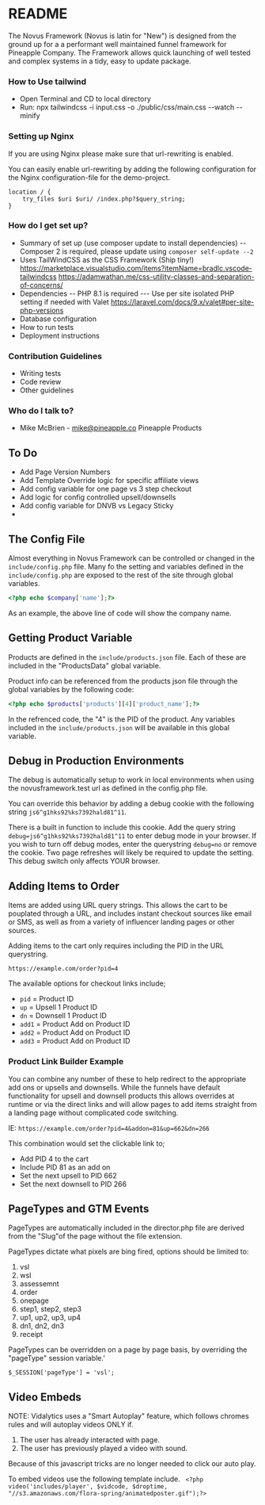 # README

The Novus Framework (Novus is latin for "New") is designed from the ground up for a a performant well maintained funnel framework for Pineapple Company. The Framework allows quick launching of well tested
and complex systems in a tidy, easy to update package.

### How to Use tailwind

- Open Terminal and CD to local directory
- Run: npx tailwindcss -i input.css -o ./public/css/main.css --watch --minify

### Setting up Nginx

If you are using Nginx please make sure that url-rewriting is enabled.

You can easily enable url-rewriting by adding the following configuration for the Nginx configuration-file for the demo-project.

```
location / {
    try_files $uri $uri/ /index.php?$query_string;
}
```

### How do I get set up?

- Summary of set up (use composer update to install dependencies)
-- Composer 2 is required, please update using ```composer self-update --2```
- Uses TailWindCSS as the CSS Framework (Ship tiny!)
  https://marketplace.visualstudio.com/items?itemName=bradlc.vscode-tailwindcss
  https://adamwathan.me/css-utility-classes-and-separation-of-concerns/
- Dependencies
-- PHP 8.1 is required
--- Use per site isolated PHP setting if needed with Valet https://laravel.com/docs/9.x/valet#per-site-php-versions
- Database configuration
- How to run tests
- Deployment instructions

### Contribution Guidelines

- Writing tests
- Code review
- Other guidelines

### Who do I talk to?

- Mike McBrien - mike@pineapple.co Pineapple Products


## To Do

- Add Page Version Numbers
- Add Template Override logic for specific affiliate views
- Add config variable for one page vs 3 step checkout
- Add logic for config controlled upsell/downsells
- Add config variable for DNVB vs Legacy Sticky
-

## The Config File
Almost everything in Novus Framework can be controlled or changed in the `include/config.php` file. Many fo the setting and variables defined in the
`include/config.php` are exposed to the rest of the site through global variables.

```php
<?php echo $company['name'];?>
```

As an example, the above line of code will show the company name.

## Getting Product Variable

Products are defined in the `include/products.json` file. Each of these are included in the "ProductsData" global variable.

Product info can be referenced from the products json file through the global variables by the following code:
```php
<?php echo $products['products'][4]['product_name'];?>
```

In the refrenced code, the "4" is the PID of the product. Any variables included in the `include/products.json` will be available in this global variable.

## Debug in Production Environments
The debug is automatically setup to work in local environments when using the novusframework.test url as defined in the config.php file.

You can override this behavior by adding a debug cookie with the following string `js6^g1hks92%ks7392hald81^11`.

There is a built in function to include this cookie. Add the query string `debug=js6^g1hks92%ks7392hald81^11` to enter debug mode in your browser. If you wish to turn off debug modes, enter the querystring `debug=no` or remove the cookie. Two page refreshes will likely be required to update the setting. This debug switch only affects YOUR browser.

## Adding Items to Order

Items are added using URL query strings. This allows the cart to be pouplated through a URL, and includes instant checkout sources
like email or SMS, as well as from a variety of influencer landing pages or other sources.

Adding items to the cart only requires including the PID in the URL querystring.

`https://example.com/order?pid=4`

The available options for checkout links include;

- `pid` = Product ID
- `up` = Upsell 1 Product ID
- `dn` = Downsell 1 Product ID
- `add1` = Product Add on Product ID
- `add2` = Product Add on Product ID
- `add3` = Product Add on Product ID

### Product Link Builder Example

You can combine any number of these to help redirect to the appropriate add ons or upsells and downsells.
While the funnels have default functionality for upsell and downsell products
this allows overrides at runtime or via the direct links and will allow
pages to add items straight from a landing page without complicated code switching.

IE: `https://example.com/order?pid=4&addon=81&up=662&dn=266`

This combination would set the clickable link to;
- Add PID 4 to the cart
- Include PID 81 as an add on
- Set the next upsell to PID 662
- Set the next downsell to PID 266

## PageTypes and GTM Events
PageTypes are automatically included in the director.php file are derived from the
"Slug"of the page without the file extension.

PageTypes dictate what pixels are bing fired, options should be limited to:

  1. vsl
  2. wsl
  3. assessemnt
  4. order
  5. onepage
  6. step1, step2, step3
  7. up1, up2, up3, up4
  8. dn1, dn2, dn3
  9. receipt

PageTypes can be overridden on a page by page basis, by overriding the "pageType" session variable.'

```$_SESSION['pageType'] = 'vsl';```

## Video Embeds
NOTE: Vidalytics uses a "Smart Autoplay" feature, which follows chromes rules and will autoplay videos ONLY if.
1. The user has already interacted with page.
2. The user has previously played a video with sound.

Because of this javascript tricks are no longer needed to click our auto play.


To embed videos use the following template include.
``` <?php video('includes/player', $vidcode, $droptime, "//s3.amazonaws.com/flora-spring/animatedposter.gif");?>```







